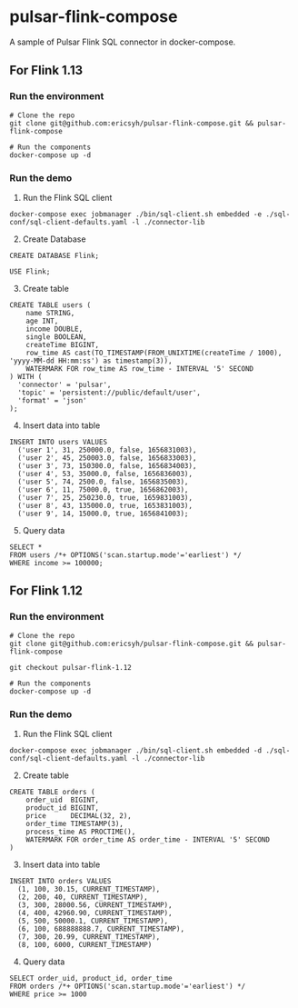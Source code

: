 # pulsar-flink-compose

A sample of Pulsar Flink SQL connector in docker-compose.

## For Flink 1.13

### Run the environment

```
# Clone the repo
git clone git@github.com:ericsyh/pulsar-flink-compose.git && pulsar-flink-compose

# Run the components
docker-compose up -d
```

###  Run the demo

1. Run the Flink SQL client

```
docker-compose exec jobmanager ./bin/sql-client.sh embedded -e ./sql-conf/sql-client-defaults.yaml -l ./connector-lib
```

2. Create Database

```
CREATE DATABASE Flink;
```
```
USE Flink;
```

3. Create table

```
CREATE TABLE users (
    name STRING,
    age INT,
    income DOUBLE,
    single BOOLEAN,
    createTime BIGINT,
    row_time AS cast(TO_TIMESTAMP(FROM_UNIXTIME(createTime / 1000), 'yyyy-MM-dd HH:mm:ss') as timestamp(3)),
    WATERMARK FOR row_time AS row_time - INTERVAL '5' SECOND
) WITH (
  'connector' = 'pulsar',
  'topic' = 'persistent://public/default/user',
  'format' = 'json'
);
```

4. Insert data into table

```
INSERT INTO users VALUES 
  ('user 1', 31, 250000.0, false, 1656831003),
  ('user 2', 45, 250003.0, false, 1656833003),
  ('user 3', 73, 150300.0, false, 1656834003),
  ('user 4', 53, 35000.0, false, 1656836003),
  ('user 5', 74, 2500.0, false, 1656835003),
  ('user 6', 11, 75000.0, true, 1656862003),
  ('user 7', 25, 250230.0, true, 1659831003),
  ('user 8', 43, 135000.0, true, 1653831003),
  ('user 9', 14, 15000.0, true, 1656841003);
```

5. Query data

```
SELECT * 
FROM users /*+ OPTIONS('scan.startup.mode'='earliest') */
WHERE income >= 100000;
```

## For Flink 1.12

### Run the environment

```
# Clone the repo
git clone git@github.com:ericsyh/pulsar-flink-compose.git && pulsar-flink-compose

git checkout pulsar-flink-1.12

# Run the components
docker-compose up -d
```


###  Run the demo

1. Run the Flink SQL client

```
docker-compose exec jobmanager ./bin/sql-client.sh embedded -d ./sql-conf/sql-client-defaults.yaml -l ./connector-lib
```

2. Create table

```
CREATE TABLE orders (
    order_uid  BIGINT,
    product_id BIGINT,
    price      DECIMAL(32, 2),
    order_time TIMESTAMP(3),
    process_time AS PROCTIME(),
    WATERMARK FOR order_time AS order_time - INTERVAL '5' SECOND
)
```

3. Insert data into table

```
INSERT INTO orders VALUES
  (1, 100, 30.15, CURRENT_TIMESTAMP),
  (2, 200, 40, CURRENT_TIMESTAMP),
  (3, 300, 28000.56, CURRENT_TIMESTAMP),
  (4, 400, 42960.90, CURRENT_TIMESTAMP),
  (5, 500, 50000.1, CURRENT_TIMESTAMP),
  (6, 100, 688888888.7, CURRENT_TIMESTAMP),
  (7, 300, 20.99, CURRENT_TIMESTAMP),
  (8, 100, 6000, CURRENT_TIMESTAMP)
```

4. Query data

```
SELECT order_uid, product_id, order_time
FROM orders /*+ OPTIONS('scan.startup.mode'='earliest') */
WHERE price >= 1000
```